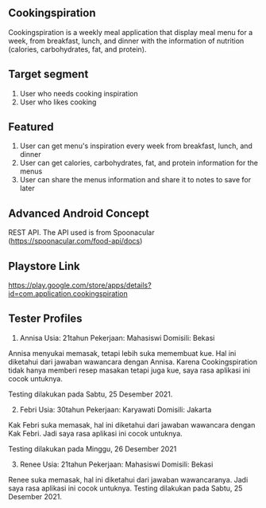 ## Cookingspiration

Cookingspiration is a weekly meal application that display meal menu for a week, from breakfast, lunch, and dinner 
with the information of nutrition (calories, carbohydrates, fat, and protein). 

## Target segment
1. User who needs cooking inspiration
2. User who likes cooking

## Featured
1. User can get menu's inspiration every week from breakfast, lunch, and dinner
2. User can get calories, carbohydrates, fat, and protein information for the menus
3. User can share the menus information and share it to notes to save for later

## Advanced Android Concept
REST API. The API used is from Spoonacular (https://spoonacular.com/food-api/docs)

## Playstore Link
https://play.google.com/store/apps/details?id=com.application.cookingspiration

## Tester Profiles

1. Annisa
Usia: 21tahun
Pekerjaan: Mahasiswi
Domisili: Bekasi

Annisa menyukai memasak, tetapi lebih suka memembuat kue.
Hal ini diketahui dari jawaban wawancara dengan Annisa.
Karena Cookingspiration tidak hanya memberi resep masakan tetapi juga kue, saya rasa aplikasi ini cocok untuknya.

Testing dilakukan pada Sabtu, 25 Desember 2021.

2. Febri
Usia: 30tahun
Pekerjaan: Karyawati
Domisili: Jakarta

Kak Febri suka memasak, hal ini diketahui dari jawaban wawancara dengan Kak Febri.
Jadi saya rasa aplikasi ini cocok untuknya.

Testing dilakukan pada Minggu, 26 Desember 2021

3. Renee
Usia: 21tahun
Pekerjaan: Mahasiswi
Domisili: Bekasi

Renee suka memasak, hal ini diketahui dari jawaban wawancaranya.
Jadi saya rasa aplikasi ini cocok untuknya.
Testing dilakukan pada Sabtu, 25 Desember 2021.
